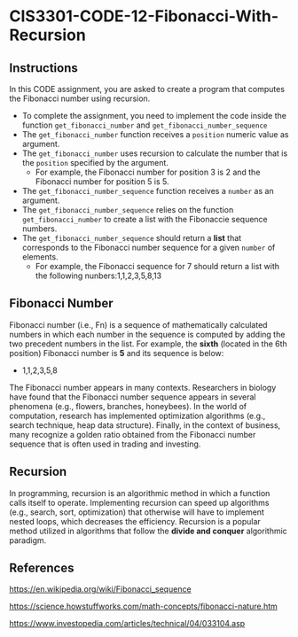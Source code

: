 # CIS3301-CODE-12-Fibonacci-With-Recursion

## Instructions

In this CODE assignment, you are asked to create a program that computes the Fibonacci number using recursion. 

* To complete the assignment, you need to implement the code inside the function `get_fibonacci_number` and `get_fibonacci_number_sequence`
* The `get_fibonacci_number` function receives a `position` numeric value as argument.
* The `get_fibonacci_number` uses recursion to calculate the number that is the `position` specified by the argument.
  + For example, the Fibonacci number for position 3 is 2 and the Fibonacci number for position 5 is 5.
* The `get_fibonacci_number_sequence` function receives a `number` as an argument.
* The `get_fibonacci_number_sequence` relies on the function `get_fibonacci_number` to create a list with the Fibonaccie sequence numbers.
* The `get_fibonacci_number_sequence` should return a **list** that corresponds to the Fibonacci number sequence for a given `number` of elements.
  + For example, the Fibonacci sequence for 7 should return a list with the following nunbers:1,1,2,3,5,8,13
## Fibonacci Number

Fibonacci number (i.e., Fn) is a sequence of mathematically calculated numbers in which each number in the sequence is computed by adding the two precedent numbers in the list. For example, the **sixth** (located in the 6th position) Fibonacci number is **5** and its sequence is below:

* 1,1,2,3,5,8

The Fibonacci number appears in many contexts. Researchers in biology have found that the Fibonacci number sequence appears in several phenomena (e.g., flowers, branches, honeybees). In the world of computation, research has implemented optimization algorithms (e.g., search technique, heap data structure). Finally, in the context of business, many recognize a golden ratio obtained from the Fibonacci number sequence that is often used in trading and investing.

## Recursion

In programming, recursion is an algorithmic method in which a function calls itself to operate. Implementing recursion can speed up algorithms (e.g., search, sort, optimization) that otherwise will have to implement nested loops, which decreases the efficiency. Recursion is a popular method utilized in algorithms that follow the **divide and conquer** algorithmic paradigm.

## References

https://en.wikipedia.org/wiki/Fibonacci_sequence

https://science.howstuffworks.com/math-concepts/fibonacci-nature.htm

https://www.investopedia.com/articles/technical/04/033104.asp
